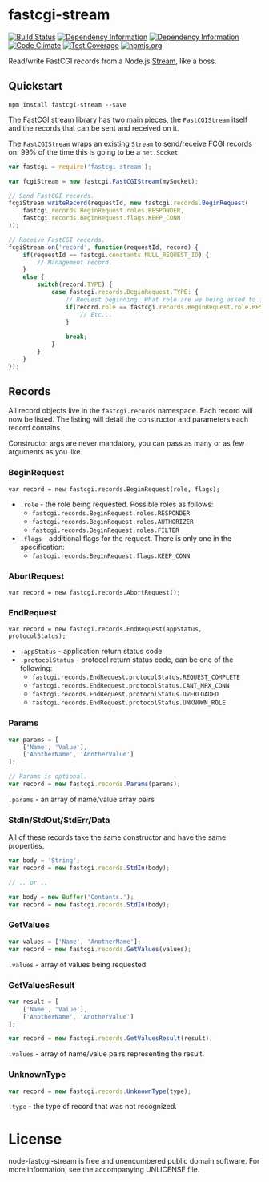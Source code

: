 # fastcgi-stream

[![Build Status][badge-travis-img]][badge-travis-url]
[![Dependency Information][badge-david-img]][badge-david-url]
[![Dependency Information][badge-david-dev-img]][badge-david-dev-url]
[![Code Climate][badge-climate-img]][badge-climate-url]
[![Test Coverage][badge-coverage-img]][badge-coverage-url]
[![npmjs.org][badge-npm-img]][badge-npm-url]

Read/write FastCGI records from a Node.js [Stream][node-docs-stream], like a boss.

## Quickstart

```
npm install fastcgi-stream --save
```

The FastCGI stream library has two main pieces, the `FastCGIStream` itself and the records that can be sent and received on it.
	
The `FastCGIStream` wraps an existing `Stream` to send/receive FCGI records on. 99% of the time this is going to be a `net.Socket`.

```js
var fastcgi = require('fastcgi-stream');

var fcgiStream = new fastcgi.FastCGIStream(mySocket);

// Send FastCGI records.
fcgiStream.writeRecord(requestId, new fastcgi.records.BeginRequest(
	fastcgi.records.BeginRequest.roles.RESPONDER,
	fastcgi.records.BeginRequest.flags.KEEP_CONN
));

// Receive FastCGI records.
fcgiStream.on('record', function(requestId, record) {
	if(requestId == fastcgi.constants.NULL_REQUEST_ID) {
		// Management record.
	}
	else {
		switch(record.TYPE) {
			case fastcgi.records.BeginRequest.TYPE: {
				// Request beginning. What role are we being asked to fulfill?
				if(record.role == fastcgi.records.BeginRequest.role.RESPONDER) {
					// Etc...
				}
				
				break;
			}
		}
	}
});
```

## Records

All record objects live in the `fastcgi.records` namespace. Each record will now be listed. The listing will detail the constructor and parameters each record contains.

Constructor args are never mandatory, you can pass as many or as few arguments as you like.

### BeginRequest

	var record = new fastcgi.records.BeginRequest(role, flags);
	
* `.role` - the role being requested. Possible roles as follows:
	* `fastcgi.records.BeginRequest.roles.RESPONDER`
	* `fastcgi.records.BeginRequest.roles.AUTHORIZER`
	* `fastcgi.records.BeginRequest.roles.FILTER`
* `.flags` - additional flags for the request. There is only one in the specification:
	* `fastcgi.records.BeginRequest.flags.KEEP_CONN`
	
### AbortRequest

	var record = new fastcgi.records.AbortRequest();
	
### EndRequest

	var record = new fastcgi.records.EndRequest(appStatus, protocolStatus);
	
* `.appStatus` - application return status code
* `.protocolStatus` - protocol return status code, can be one of the following:
	* `fastcgi.records.EndRequest.protocolStatus.REQUEST_COMPLETE`
	* `fastcgi.records.EndRequest.protocolStatus.CANT_MPX_CONN`
	* `fastcgi.records.EndRequest.protocolStatus.OVERLOADED` 
	* `fastcgi.records.EndRequest.protocolStatus.UNKNOWN_ROLE`
	
### Params

```js
var params = [
	['Name', 'Value'],
	['AnotherName', 'AnotherValue']
];

// Params is optional.
var record = new fastcgi.records.Params(params);
```

`.params` - an array of name/value array pairs

### StdIn/StdOut/StdErr/Data

All of these records take the same constructor and have the same properties.

```js
var body = 'String';
var record = new fastcgi.records.StdIn(body);

// .. or ..

var body = new Buffer('Contents.');
var record = new fastcgi.records.StdIn(body);
```
	
### GetValues

```js
var values = ['Name', 'AnotherName'];
var record = new fastcgi.records.GetValues(values);
```
	
`.values` - array of values being requested

### GetValuesResult

```js
var result = [
	['Name', 'Value'],
	['AnotherName', 'AnotherValue']
];

var record = new fastcgi.records.GetValuesResult(result);
```
	
`.values` - array of name/value pairs representing the result.

### UnknownType

```js
var record = new fastcgi.records.UnknownType(type);
```
	
`.type` - the type of record that was not recognized.


# License

node-fastcgi-stream is free and unencumbered public domain software. For more information, see the accompanying UNLICENSE file.

[badge-travis-img]: https://img.shields.io/travis/samcday/node-fastcgi-stream.svg?style=flat-square
[badge-travis-url]: https://travis-ci.org/samcday/node-fastcgi-stream
[badge-david-img]: https://img.shields.io/david/samcday/node-fastcgi-stream.svg?style=flat-square
[badge-david-url]: https://david-dm.org/samcday/node-fastcgi-stream
[badge-david-dev-img]: https://img.shields.io/david/dev/samcday/node-fastcgi-stream.svg?style=flat-square
[badge-david-dev-url]: https://david-dm.org/samcday/node-fastcgi-stream#info=devDependencies
[badge-npm-img]: https://img.shields.io/npm/dm/fastcgi-stream.svg
[badge-npm-url]: https://www.npmjs.org/package/fastcgi-stream
[badge-climate-img]: https://img.shields.io/codeclimate/github/samcday/node-fastcgi-stream.svg?style=flat-square
[badge-climate-url]: https://codeclimate.com/github/samcday/node-fastcgi-stream
[badge-coverage-img]: https://img.shields.io/codeclimate/coverage/github/samcday/node-fastcgi-stream.svg?style=flat-square
[badge-coverage-url]: https://codeclimate.com/github/samcday/node-fastcgi-stream
[node-docs-stream]: http://nodejs.org/api/stream.html

